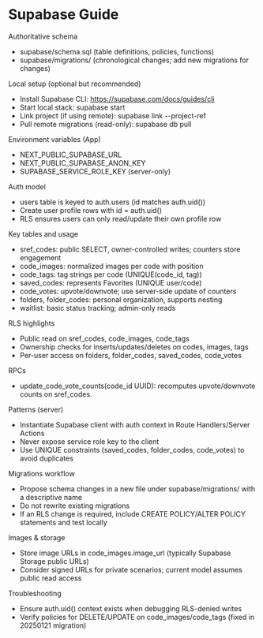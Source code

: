 # Supabase Guide

Authoritative schema

- supabase/schema.sql (table definitions, policies, functions)
- supabase/migrations/ (chronological changes; add new migrations for changes)

Local setup (optional but recommended)

- Install Supabase CLI: https://supabase.com/docs/guides/cli
- Start local stack: supabase start
- Link project (if using remote): supabase link --project-ref <ref>
- Pull remote migrations (read-only): supabase db pull

Environment variables (App)

- NEXT_PUBLIC_SUPABASE_URL
- NEXT_PUBLIC_SUPABASE_ANON_KEY
- SUPABASE_SERVICE_ROLE_KEY (server-only)

Auth model

- users table is keyed to auth.users (id matches auth.uid())
- Create user profile rows with id = auth.uid()
- RLS ensures users can only read/update their own profile row

Key tables and usage

- sref_codes: public SELECT, owner-controlled writes; counters store engagement
- code_images: normalized images per code with position
- code_tags: tag strings per code (UNIQUE(code_id, tag))
- saved_codes: represents Favorites (UNIQUE user/code)
- code_votes: upvote/downvote; use server-side update of counters
- folders, folder_codes: personal organization, supports nesting
- waitlist: basic status tracking; admin-only reads

RLS highlights

- Public read on sref_codes, code_images, code_tags
- Ownership checks for inserts/updates/deletes on codes, images, tags
- Per-user access on folders, folder_codes, saved_codes, code_votes

RPCs

- update_code_vote_counts(code_id UUID): recomputes upvote/downvote counts on sref_codes.

Patterns (server)

- Instantiate Supabase client with auth context in Route Handlers/Server Actions
- Never expose service role key to the client
- Use UNIQUE constraints (saved_codes, folder_codes, code_votes) to avoid duplicates

Migrations workflow

- Propose schema changes in a new file under supabase/migrations/ with a descriptive name
- Do not rewrite existing migrations
- If an RLS change is required, include CREATE POLICY/ALTER POLICY statements and test locally

Images & storage

- Store image URLs in code_images.image_url (typically Supabase Storage public URLs)
- Consider signed URLs for private scenarios; current model assumes public read access

Troubleshooting

- Ensure auth.uid() context exists when debugging RLS-denied writes
- Verify policies for DELETE/UPDATE on code_images/code_tags (fixed in 20250121 migration)


